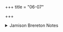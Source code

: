 +++
title = "06-07"

+++

<details><summary>Jamison Brereton Notes</summary>

Again there is responsion across the tṛca boundary: 7a mahām̐utā́si echoes 6a tvám vármāsi.
</details>
